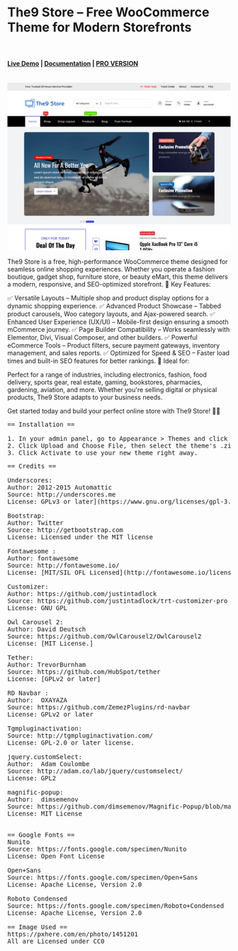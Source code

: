 The9 Store – Free WooCommerce Theme for Modern Storefronts
========================================
<br/>
<h4> <a href="https://demo.athemeart.com/the9-store/" target="_blank">Live Demo</a>     | <a href="https://docs.athemeart.com/docs/the9-store-premium-wordpress-woocommerce-theme/install-the-the9-store-pro/" target="_blank">Documentation</a>  | <a href="https://athemeart.com/downloads/the9-store-pro/" target="_blank">PRO VERSION</a></h4>
<br/>

<img src="https://raw.githubusercontent.com/athemeart/the9-store/refs/heads/main/screenshot.png" alt="WordPress Storefront theme" />

The9 Store is a free, high-performance WooCommerce theme designed for seamless online shopping experiences. Whether you operate a fashion boutique, gadget shop, furniture store, or beauty eMart, this theme delivers a modern, responsive, and SEO-optimized storefront.
🚀 Key Features:

✅ Versatile Layouts – Multiple shop and product display options for a dynamic shopping experience.
✅ Advanced Product Showcase – Tabbed product carousels, Woo category layouts, and Ajax-powered search.
✅ Enhanced User Experience (UX/UI) – Mobile-first design ensuring a smooth mCommerce journey.
✅ Page Builder Compatibility – Works seamlessly with Elementor, Divi, Visual Composer, and other builders.
✅ Powerful eCommerce Tools – Product filters, secure payment gateways, inventory management, and sales reports.
✅ Optimized for Speed & SEO – Faster load times and built-in SEO features for better rankings.
🎯 Ideal for:

Perfect for a range of industries, including electronics, fashion, food delivery, sports gear, real estate, gaming, bookstores, pharmacies, gardening, aviation, and more. Whether you're selling digital or physical products, The9 Store adapts to your business needs.

Get started today and build your perfect online store with The9 Store! 🚀🔗


<pre>
== Installation ==
	
1. In your admin panel, go to Appearance > Themes and click the Add New button.
2. Click Upload and Choose File, then select the theme's .zip file. Click Install Now.
3. Click Activate to use your new theme right away.
</pre>

<pre>
== Credits ==

Underscores:
Author: 2012-2015 Automattic
Source: http://underscores.me
License: GPLv3 or later](https://www.gnu.org/licenses/gpl-3.0.html)

Bootstrap:
Author: Twitter
Source: http://getbootstrap.com
License: Licensed under the MIT license

Fontawesome :
Author: fontawesome
Source: http://fontawesome.io/
License: [MIT/SIL OFL Licensed](http://fontawesome.io/license/)

Customizer:
Author: https://github.com/justintadlock
Source: https://github.com/justintadlock/trt-customizer-pro
License: GNU GPL

Owl Carousel 2:
Author: David Deutsch
Source: https://github.com/OwlCarousel2/OwlCarousel2
License: [MIT License.]

Tether:
Author: TrevorBurnham  
Source: https://github.com/HubSpot/tether
License: [GPLv2 or later]

RD Navbar :
Author:  OXAYAZA    
Source: https://github.com/ZemezPlugins/rd-navbar
License: GPLv2 or later

Tgmpluginactivation:
Source: http://tgmpluginactivation.com/
License: GPL-2.0 or later license.

jquery.customSelect:
Author:  Adam Coulombe    
Source: http://adam.co/lab/jquery/customselect/
License: GPL2

magnific-popup:
Author:  dimsemenov    
Source: https://github.com/dimsemenov/Magnific-Popup/blob/master/LICENSE
License: MIT License


== Google Fonts ==
Nunito
Source: https://fonts.google.com/specimen/Nunito
License: Open Font License 

Open+Sans
Source: https://fonts.google.com/specimen/Open+Sans
License: Apache License, Version 2.0  

Roboto Condensed
Source: https://fonts.google.com/specimen/Roboto+Condensed
License: Apache License, Version 2.0 

== Image Used ==
https://pxhere.com/en/photo/1451201
All are Licensed under CC0

</pre>

